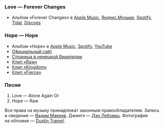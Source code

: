 ### Love — Forever Changes

- Альбом «Forever Changes» в
  [Apple Music](https://music.apple.com/album/1125521386),
  [Яндекс.Музыке](https://music.yandex.ru/album/53711),
  [Spotify](https://open.spotify.com/album/2amHBpP8C0EUy6yBNy6nN6),
  [Tidal](https://tidal.com/browse/album/51160950),
  [Discogs](https://www.discogs.com/master/6215)

### Hope — Hope

- Альбом «Hope» в
  [Apple Music](https://music.apple.com/album/1261968423),
  [Spotify](https://open.spotify.com/album/3bf07nGbwRnUK63t0NT6wi),
  [YouTube](https://www.youtube.com/playlist?list=PL4pFhWK7FHXGU-dUZItJbVSFTgVFL1l8n)
- [Официальный сайт](https://www.thisishope.de/index2.html)
- [Страница в немецкой Википедии](https://de.wikipedia.org/wiki/Hope_(Band))
- [Клип «Raw»](https://youtu.be/CYjS4_euoMs)
- [Клип «Kingdom»](https://youtu.be/MXX-nVpfFp8)
- [Клип «Fierce»](https://youtu.be/HHQY9sspge0)

### Песни

1. Love — Alone Again Or
2. Hope — Raw

Все права на музыку принадлежат законным правообладателям.
Запись и сведение — [Вадим Макеев](https://twitter.com/pepelsbey).
Джингл — [Дэн Лебовиц](https://www.youtube.com/channel/UC38A5qHrlc_Zgua7vL4b96w).
Фотография на обложке — [Dustin Tramel](https://unsplash.com/photos/jXkeRL4k6-g).
